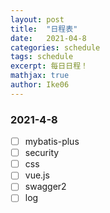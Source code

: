 ```yaml
---
layout: post
title:  "日程表"
date:   2021-04-8
categories: schedule
tags: schedule
excerpt: 每日日程！
mathjax: true
author: Ike06
---
```


### 2021-4-8
*[ ] mybatis-plus
*[ ] security
*[ ] css
*[ ] vue.js
*[ ] swagger2
*[ ] log  